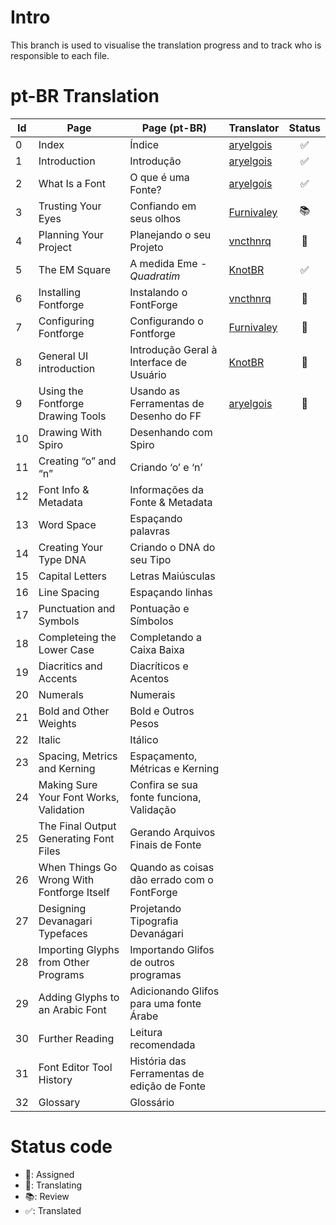 # Intro

This branch is used to visualise the translation progress and to track who is
responsible to each file.


# pt-BR Translation

| Id | Page                                       | Page (pt-BR)                               | Translator   | Status
|----|--------------------------------------------|--------------------------------------------|--------------|:------------------:
|  0 | Index                                      | Índice                                     | [aryelgois]  | :white_check_mark:
|  1 | Introduction                               | Introdução                                 | [aryelgois]  | :white_check_mark:
|  2 | What Is a Font                             | O que é uma Fonte?                         | [aryelgois]  | :white_check_mark:
|  3 | Trusting Your Eyes                         | Confiando em seus olhos                    | [Furnivaley] | :books:
|  4 | Planning Your Project                      | Planejando o seu Projeto                   | [vncthnrq]   | :pencil:
|  5 | The EM Square                              | A medida Eme - <em>Quadratim</em>          | [KnotBR]     | :white_check_mark:
|  6 | Installing Fontforge                       | Instalando o FontForge                     | [vncthnrq]   | :pushpin:
|  7 | Configuring Fontforge                      | Configurando o Fontforge                   | [Furnivaley] | :pushpin:
|  8 | General UI introduction                    | Introdução Geral à Interface de Usuário    | [KnotBR]     | :pushpin:
|  9 | Using the Fontforge Drawing Tools          | Usando as Ferramentas de Desenho do FF     | [aryelgois]  | :pushpin:
| 10 | Drawing With Spiro                         | Desenhando com Spiro                       |
| 11 | Creating “o” and “n”                       | Criando ‘o’ e ‘n’                          |
| 12 | Font Info & Metadata                       | Informações da Fonte & Metadata            |
| 13 | Word Space                                 | Espaçando palavras                         |
| 14 | Creating Your Type DNA                     | Criando o DNA do seu Tipo                  |
| 15 | Capital Letters                            | Letras Maiúsculas                          |
| 16 | Line Spacing                               | Espaçando linhas                           |
| 17 | Punctuation and Symbols                    | Pontuação e Símbolos                       |
| 18 | Completeing the Lower Case                 | Completando a Caixa Baixa                  |
| 19 | Diacritics and Accents                     | Diacríticos e Acentos                      |
| 20 | Numerals                                   | Numerais                                   |
| 21 | Bold and Other Weights                     | Bold e Outros Pesos                        |
| 22 | Italic                                     | Itálico                                    |
| 23 | Spacing, Metrics and Kerning               | Espaçamento, Métricas e Kerning            |
| 24 | Making Sure Your Font Works, Validation    | Confira se sua fonte funciona, Validação   |
| 25 | The Final Output Generating Font Files     | Gerando Arquivos Finais de Fonte           |
| 26 | When Things Go Wrong With Fontforge Itself | Quando as coisas dão errado com o FontForge|
| 27 | Designing Devanagari Typefaces             | Projetando Tipografia Devanágari           |
| 28 | Importing Glyphs from Other Programs       | Importando Glifos de outros programas      |
| 29 | Adding Glyphs to an Arabic Font            | Adicionando Glifos para uma fonte Árabe    |
| 30 | Further Reading                            | Leitura recomendada                        |
| 31 | Font Editor Tool History                   | História das Ferramentas de edição de Fonte|
| 32 | Glossary                                   | Glossário                                  |


# Status code

* :pushpin:: Assigned
* :pencil:: Translating
* :books:: Review
* :white_check_mark:: Translated

[aryelgois]:  https://github.com/aryelgois
[Furnivaley]: https://github.com/furnivaley
[KnotBR]:     https://github.com/KnotBR
[vncthnrq]:   https://github.com/vcnthnrq
